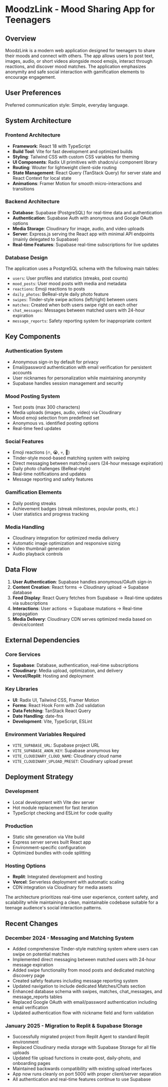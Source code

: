 # MoodzLink - Mood Sharing App for Teenagers

## Overview

MoodzLink is a modern web application designed for teenagers to share their moods and connect with others. The app allows users to post text, images, audio, or short videos alongside mood emojis, interact through reactions, and discover mood matches. The application emphasizes anonymity and safe social interaction with gamification elements to encourage engagement.

## User Preferences

Preferred communication style: Simple, everyday language.

## System Architecture

### Frontend Architecture
- **Framework**: React 18 with TypeScript
- **Build Tool**: Vite for fast development and optimized builds
- **Styling**: Tailwind CSS with custom CSS variables for theming
- **UI Components**: Radix UI primitives with shadcn/ui component library
- **Routing**: Wouter for lightweight client-side routing
- **State Management**: React Query (TanStack Query) for server state and React Context for local state
- **Animations**: Framer Motion for smooth micro-interactions and transitions

### Backend Architecture
- **Database**: Supabase (PostgreSQL) for real-time data and authentication
- **Authentication**: Supabase Auth with anonymous and Google OAuth options
- **Media Storage**: Cloudinary for image, audio, and video uploads
- **Server**: Express.js serving the React app with minimal API endpoints (mainly delegated to Supabase)
- **Real-time Features**: Supabase real-time subscriptions for live updates

### Database Design
The application uses a PostgreSQL schema with the following main tables:
- `users`: User profiles and statistics (streaks, post counts)
- `mood_posts`: User mood posts with media and metadata
- `reactions`: Emoji reactions to posts
- `daily_photos`: BeReal-style daily photo feature
- `swipes`: Tinder-style swipe actions (left/right) between users
- `matches`: Created when both users swipe right on each other
- `chat_messages`: Messages between matched users with 24-hour expiration
- `message_reports`: Safety reporting system for inappropriate content

## Key Components

### Authentication System
- Anonymous sign-in by default for privacy
- Email/password authentication with email verification for persistent accounts
- User nicknames for personalization while maintaining anonymity
- Supabase handles session management and security

### Mood Posting System
- Text posts (max 300 characters)
- Media uploads (images, audio, video) via Cloudinary
- Mood emoji selection from predefined set
- Anonymous vs. identified posting options
- Real-time feed updates

### Social Features
- Emoji reactions (🔥, 😭, 💀, 🫶)
- Tinder-style mood-based matching system with swiping
- Direct messaging between matched users (24-hour message expiration)
- Daily photo challenges (BeReal-style)
- Real-time notifications and updates
- Message reporting and safety features

### Gamification Elements
- Daily posting streaks
- Achievement badges (streak milestones, popular posts, etc.)
- User statistics and progress tracking

### Media Handling
- Cloudinary integration for optimized media delivery
- Automatic image optimization and responsive sizing
- Video thumbnail generation
- Audio playback controls

## Data Flow

1. **User Authentication**: Supabase handles anonymous/OAuth sign-in
2. **Content Creation**: React forms → Cloudinary upload → Supabase database
3. **Feed Display**: React Query fetches from Supabase → Real-time updates via subscriptions
4. **Interactions**: User actions → Supabase mutations → Real-time propagation
5. **Media Delivery**: Cloudinary CDN serves optimized media based on device/context

## External Dependencies

### Core Services
- **Supabase**: Database, authentication, real-time subscriptions
- **Cloudinary**: Media upload, optimization, and delivery
- **Vercel/Replit**: Hosting and deployment

### Key Libraries
- **UI**: Radix UI, Tailwind CSS, Framer Motion
- **Forms**: React Hook Form with Zod validation
- **Data Fetching**: TanStack React Query
- **Date Handling**: date-fns
- **Development**: Vite, TypeScript, ESLint

### Environment Variables Required
- `VITE_SUPABASE_URL`: Supabase project URL
- `VITE_SUPABASE_ANON_KEY`: Supabase anonymous key
- `VITE_CLOUDINARY_CLOUD_NAME`: Cloudinary cloud name
- `VITE_CLOUDINARY_UPLOAD_PRESET`: Cloudinary upload preset

## Deployment Strategy

### Development
- Local development with Vite dev server
- Hot module replacement for fast iteration
- TypeScript checking and ESLint for code quality

### Production
- Static site generation via Vite build
- Express server serves built React app
- Environment-specific configuration
- Optimized bundles with code splitting

### Hosting Options
- **Replit**: Integrated development and hosting
- **Vercel**: Serverless deployment with automatic scaling
- CDN integration via Cloudinary for media assets

The architecture prioritizes real-time user experience, content safety, and scalability while maintaining a clean, maintainable codebase suitable for a teenage audience's social interaction patterns.

## Recent Changes

### December 2024 - Messaging and Matching System
- Added comprehensive Tinder-style matching system where users can swipe on potential matches
- Implemented direct messaging between matched users with 24-hour message expiration
- Added swipe functionality from mood posts and dedicated matching discovery page
- Created safety features including message reporting system
- Updated navigation to include dedicated Matches/Chats section
- Enhanced database schema with swipes, matches, chat_messages, and message_reports tables
- Replaced Google OAuth with email/password authentication including email verification
- Updated authentication flow with nickname field and form validation

### January 2025 - Migration to Replit & Supabase Storage
- Successfully migrated project from Replit Agent to standard Replit environment
- Replaced Cloudinary media storage with Supabase Storage for all file uploads
- Updated file upload functions in create-post, daily-photo, and onboarding pages
- Maintained backwards compatibility with existing upload interfaces
- App now runs cleanly on port 5000 with proper client/server separation
- All authentication and real-time features continue to use Supabase